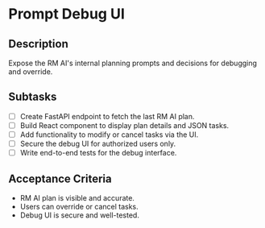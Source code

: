 # Prompt Debug UI

## Description
Expose the RM AI's internal planning prompts and decisions for debugging and override.

## Subtasks
- [ ] Create FastAPI endpoint to fetch the last RM AI plan.
- [ ] Build React component to display plan details and JSON tasks.
- [ ] Add functionality to modify or cancel tasks via the UI.
- [ ] Secure the debug UI for authorized users only.
- [ ] Write end-to-end tests for the debug interface.

## Acceptance Criteria
- RM AI plan is visible and accurate.
- Users can override or cancel tasks.
- Debug UI is secure and well-tested.